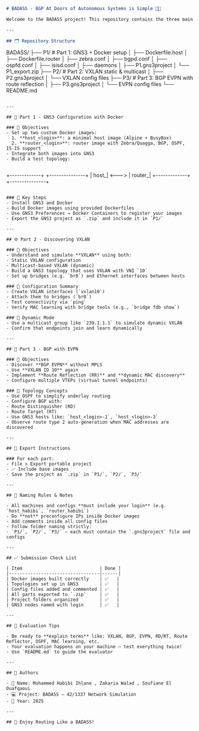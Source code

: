```markdown
# BADASS - BGP At Doors of Autonomous Systems is Simple 🧠📡

Welcome to the BADASS project! This repository contains the three main parts of the project which simulate networking environments using **GNS3** and **Docker**. You’ll discover advanced topics such as **VXLAN**, **BGP**, and **EVPN** using real-world routing tools.

---

## 🗂️ Repository Structure

```

BADASS/
├── P1/                # Part 1: GNS3 + Docker setup
│   ├── Dockerfile.host
│   ├── Dockerfile.router
│   ├── zebra.conf
│   ├── bgpd.conf
│   ├── ospfd.conf
│   ├── isisd.conf
│   ├── daemons
│   ├── P1.gns3project
│   └── P1\_export.zip
├── P2/                # Part 2: VXLAN static & multicast
│   ├── P2.gns3project
│   └── VXLAN config files
├── P3/                # Part 3: BGP EVPN with route reflection
│   ├── P3.gns3project
│   └── EVPN config files
└── README.md

```

---

## 🧩 Part 1 - GNS3 Configuration with Docker

### 🔹 Objectives
- Set up two custom Docker images:
  1. **host_<login>**: a minimal host image (Alpine + BusyBox)
  2. **router_<login>**: router image with Zebra/Quagga, BGP, OSPF, IS-IS support
- Integrate both images into GNS3
- Build a test topology:
  
```

+-------------+       +---------------+
\| host\_<login>| <---> | router\_<login>|
+-------------+       +---------------+

```

### 🔧 Key Steps
- Install GNS3 and Docker
- Build Docker images using provided Dockerfiles
- Use GNS3 Preferences → Docker Containers to register your images
- Export the GNS3 project as `.zip` and include it in `P1/`

---

## 🌐 Part 2 - Discovering VXLAN

### 🔹 Objectives
- Understand and simulate **VXLAN** using both:
- Static VXLAN configuration
- Multicast-based VXLAN (dynamic)
- Build a GNS3 topology that uses VXLAN with VNI `10`
- Set up bridges (e.g. `br0`) and Ethernet interfaces between hosts

### 🔧 Configuration Summary
- Create VXLAN interfaces (`vxlan10`)
- Attach them to bridges (`br0`)
- Test connectivity via `ping`
- Verify MAC learning with bridge tools (e.g., `bridge fdb show`)

### 🔁 Dynamic Mode
- Use a multicast group like `239.1.1.1` to simulate dynamic VXLAN
- Confirm that endpoints join and learn dynamically

---

## 🔁 Part 3 - BGP with EVPN

### 🔹 Objectives
- Discover **BGP EVPN** without MPLS
- Use **VXLAN ID 10** again
- Implement **Route Reflection (RR)** and **dynamic MAC discovery**
- Configure multiple VTEPs (virtual tunnel endpoints)

### 🔧 Topology Concepts
- Use OSPF to simplify underlay routing
- Configure BGP with:
- Route Distinguisher (RD)
- Route Target (RT)
- Use GNS3 hosts like: `host_<login>-1`, `host_<login>-3`
- Observe route type 2 auto-generation when MAC addresses are discovered

---

## 💾 Export Instructions

### For each part:
- File > Export portable project
- ✅ Include base images
- Save the project as `.zip` in `P1/`, `P2/`, `P3/`

---

## 📌 Naming Rules & Notes

- All machines and configs **must include your login** (e.g. `host_habibi`, `router_habibi`)
- Do **not** preconfigure IPs inside Docker images
- Add comments inside all config files
- Follow folder naming strictly:
- `P1/`, `P2/`, `P3/` — each must contain the `.gns3project` file and configs

---

## ✅ Submission Check List

| Item                             | Done |
|----------------------------------|------|
| Docker images built correctly    | ✅   |
| Topologies set up in GNS3        | ✅   |
| Config files added and commented | ✅   |
| All parts exported to `.zip`     | ✅   |
| Project folders organized        | ✅   |
| GNS3 nodes named with login      | ✅   |

---

## 🤝 Evaluation Tips

- Be ready to **explain terms** like: VXLAN, BGP, EVPN, RD/RT, Route Reflector, OSPF, MAC learning, etc.
- Your evaluation happens on your machine — test everything twice!
- Use `README.md` to guide the evaluator

---

## 🚀 Authors

- 👤 Name: Mohammed Habibi Ihlane , Zakaria Walad , Soufiane El Ouafqaoui
- 💻 Project: BADASS – 42/1337 Network Simulation
- 📅 Year: 2025

---

## 🧠 Enjoy Routing Like a BADASS!

```
